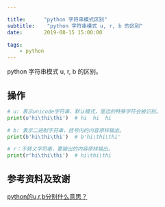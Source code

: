 ```yaml
---

title:      "python 字符串模式区别"
subtitle:    "python 字符串模式 u, r, b 的区别"
date:       2019-08-15 15:00:00

tags:
    - python
---
```




python 字符串模式 u, r, b 的区别。



## 操作

```python
# u: 表示unicode字符串，默认模式，里边的特殊字符会被识别。
print(u'hi\thi\thi')  # hi	hi	hi

# b: 表示二进制字符串，括号内的内容原样输出。
print(b'hi\thi\thi')  # b'hi\thi\thi'

# r：不转义字符串，要输出的内容原样输出。
print(r'hi\thi\thi')  # hi\thi\thi
```



## 参考资料及致谢

[python的u,r,b分别什么意思？](https://www.cnblogs.com/young233/p/11195577.html)

